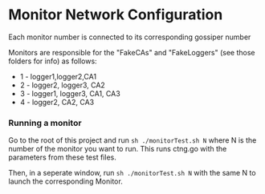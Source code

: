 # Monitor Network Configuration

Each monitor number is connected to its corresponding gossiper number

Monitors are responsible for the "FakeCAs" and "FakeLoggers" (see those folders for info) as follows:

* 1 - logger1,logger2,CA1
* 2 - logger2, logger3, CA2
* 3 - logger1, logger3, CA1, CA3
* 4 - logger2, CA2, CA3

### Running a monitor
Go to the root of this project and run `sh ./monitorTest.sh N` where N is the number of the monitor you want to run. This runs ctng.go with the parameters from these test files. 

Then, in a seperate window, run `sh ./monitorTest.sh N` with the same N to launch the corresponding Monitor.
